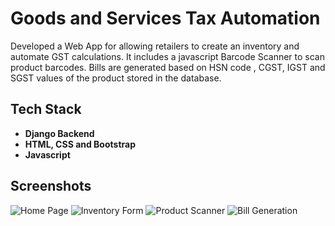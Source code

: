 
# Goods and Services Tax Automation
Developed a Web App for allowing retailers to create an inventory and automate GST calculations. It includes a javascript Barcode Scanner to scan product barcodes. Bills are generated based on HSN code , CGST, IGST and SGST values of the product stored in the database.

## Tech Stack
- **Django Backend**
- **HTML, CSS and Bootstrap**
- **Javascript**


## Screenshots
![Home Page](https://i.imgur.com/Eh7XJe2.png)
![Inventory Form](https://i.imgur.com/a/c6huwWB.png)
![Product Scanner](https://i.imgur.com/a/6sgD7AL.png)
![Bill Generation](https://i.imgur.com/a/nPY3hM4.png)

